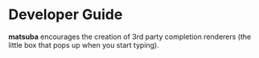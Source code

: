 # Developer Guide

**matsuba** encourages the creation of 3rd party completion renderers (the little box that pops up when you start typing).

